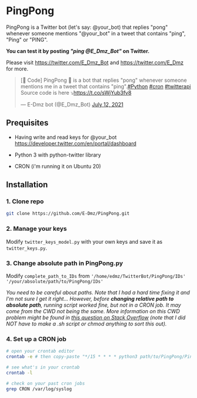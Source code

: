# PingPong
PingPong is a Twitter bot (let's say: @your_bot) that replies "pong" whenever someone mentions "@your_bot" in a tweet that contains "ping", "Ping" or "PING".

**You can test it by posting *"ping @E_Dmz_Bot"* on Twitter.**

Please visit https://twitter.com/E_Dmz_Bot and https://twitter.com/E_Dmz for more.

<blockquote class="twitter-tweet"><p lang="en" dir="ltr">[🧡 Code] PingPong 🤖 is a bot that replies &quot;pong&quot; whenever someone mentions me in a tweet that contains &quot;ping&quot;.<a href="https://twitter.com/hashtag/Python?src=hash&amp;ref_src=twsrc%5Etfw">#Python</a> <a href="https://twitter.com/hashtag/cron?src=hash&amp;ref_src=twsrc%5Etfw">#cron</a> <a href="https://twitter.com/hashtag/twitterapi?src=hash&amp;ref_src=twsrc%5Etfw">#twitterapi</a> <br>Source code is here ⤵️<a href="https://t.co/sWjYub3fv8">https://t.co/sWjYub3fv8</a></p>&mdash; E-Dmz bot (@E_Dmz_Bot) <a href="https://twitter.com/E_Dmz_Bot/status/1414607031516999684?ref_src=twsrc%5Etfw">July 12, 2021</a></blockquote> <script async src="https://platform.twitter.com/widgets.js" charset="utf-8"></script> 

## Prequisites
* Having write and read keys for @your_bot https://developer.twitter.com/en/portal/dashboard 

* Python 3 with python-twitter library 

* CRON (i'm running it on Ubuntu 20)

## Installation

### 1. Clone repo
```bash 
git clone https://github.com/E-Dmz/PingPong.git
```

### 2. Manage your keys
Modify `twitter_keys_model.py` with your own keys and save it as `twitter_keys.py`.

### 3. Change absolute path in PingPong.py
Modify `complete_path_to_IDs` from `'/home/edmz/TwitterBot/PingPong/IDs'` `'/your/absolute/path/to/PingPong/IDs'`

*You need to be careful about paths. Note that I had a hard time fixing it and I'm not sure I get it right... However, before **changing relative path to absolute path**, running script worked fine, but not in a CRON job. It may come from the CWD not being the same. More information on this CWD problem might be found in [this question on Stack Overflow](https://stackoverflow.com/questions/12534135/crontab-not-executing-a-python-script) (note that I did NOT have to make a .sh script or chmod anything to sort this out).*

### 4. Set up a CRON job

```bash
# open your crontab editor
crontab -e # then copy-paste "*/15 * * * * python3 path/to/PingPong/PingPong.py" and exit editor pressing Ctrl + S Ctrl + X

# see what's in your crontab
crontab -l

# check on your past cron jobs 
grep CRON /var/log/syslog
```